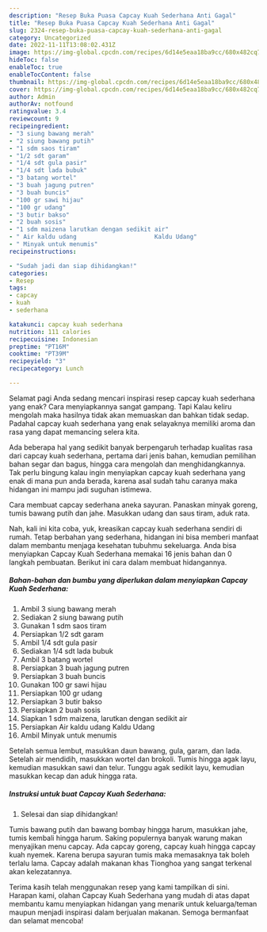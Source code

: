 ```yaml
---
description: "Resep Buka Puasa Capcay Kuah Sederhana Anti Gagal"
title: "Resep Buka Puasa Capcay Kuah Sederhana Anti Gagal"
slug: 2324-resep-buka-puasa-capcay-kuah-sederhana-anti-gagal
category: Uncategorized
date: 2022-11-11T13:08:02.431Z
image: https://img-global.cpcdn.com/recipes/6d14e5eaa18ba9cc/680x482cq70/capcay-kuah-sederhana-foto-resep-utama.jpg
hideToc: false
enableToc: true
enableTocContent: false
thumbnail: https://img-global.cpcdn.com/recipes/6d14e5eaa18ba9cc/680x482cq70/capcay-kuah-sederhana-foto-resep-utama.jpg
cover: https://img-global.cpcdn.com/recipes/6d14e5eaa18ba9cc/680x482cq70/capcay-kuah-sederhana-foto-resep-utama.jpg
author: Admin
authorAv: notfound
ratingvalue: 3.4
reviewcount: 9
recipeingredient:
- "3 siung bawang merah"
- "2 siung bawang putih"
- "1 sdm saos tiram"
- "1/2 sdt garam"
- "1/4 sdt gula pasir"
- "1/4 sdt lada bubuk"
- "3 batang wortel"
- "3 buah jagung putren"
- "3 buah buncis"
- "100 gr sawi hijau"
- "100 gr udang"
- "3 butir bakso"
- "2 buah sosis"
- "1 sdm maizena larutkan dengan sedikit air"
- " Air kaldu udang                      Kaldu Udang"
- " Minyak untuk menumis"
recipeinstructions:

- "Sudah jadi dan siap dihidangkan!"
categories:
- Resep
tags:
- capcay
- kuah
- sederhana

katakunci: capcay kuah sederhana 
nutrition: 111 calories
recipecuisine: Indonesian
preptime: "PT16M"
cooktime: "PT39M"
recipeyield: "3"
recipecategory: Lunch

---
```



Selamat pagi Anda sedang mencari inspirasi resep capcay kuah sederhana yang enak? Cara menyiapkannya sangat gampang. Tapi Kalau keliru mengolah maka hasilnya tidak akan memuaskan dan bahkan tidak sedap. Padahal capcay kuah sederhana yang enak selayaknya memiliki aroma dan rasa yang dapat memancing selera kita.


Ada beberapa hal yang sedikit banyak berpengaruh terhadap kualitas rasa dari capcay kuah sederhana, pertama dari jenis bahan, kemudian pemilihan bahan segar dan bagus, hingga cara mengolah dan menghidangkannya. Tak perlu bingung kalau ingin menyiapkan capcay kuah sederhana yang enak di mana pun anda berada, karena asal sudah tahu caranya maka hidangan ini mampu jadi suguhan istimewa.

Cara membuat capcay sederhana aneka sayuran. Panaskan minyak goreng, tumis bawang putih dan jahe. Masukkan udang dan saus tiram, aduk rata.


Nah, kali ini kita coba, yuk, kreasikan capcay kuah sederhana sendiri di rumah. Tetap berbahan yang sederhana, hidangan ini bisa memberi manfaat dalam membantu menjaga kesehatan tubuhmu sekeluarga. Anda bisa menyiapkan Capcay Kuah Sederhana memakai 16 jenis bahan dan 0 langkah pembuatan. Berikut ini cara dalam membuat hidangannya.

<!--inarticleads1-->

##### Bahan-bahan dan bumbu yang diperlukan dalam menyiapkan Capcay Kuah Sederhana:

1. Ambil 3 siung bawang merah
1. Sediakan 2 siung bawang putih
1. Gunakan 1 sdm saos tiram
1. Persiapkan 1/2 sdt garam
1. Ambil 1/4 sdt gula pasir
1. Sediakan 1/4 sdt lada bubuk
1. Ambil 3 batang wortel
1. Persiapkan 3 buah jagung putren
1. Persiapkan 3 buah buncis
1. Gunakan 100 gr sawi hijau
1. Persiapkan 100 gr udang
1. Persiapkan 3 butir bakso
1. Persiapkan 2 buah sosis
1. Siapkan 1 sdm maizena, larutkan dengan sedikit air
1. Persiapkan  Air kaldu udang                      Kaldu Udang
1. Ambil  Minyak untuk menumis


Setelah semua lembut, masukkan daun bawang, gula, garam, dan lada. Setelah air mendidih, masukkan wortel dan brokoli. Tumis hingga agak layu, kemudian masukkan sawi dan telur. Tunggu agak sedikit layu, kemudian masukkan kecap dan aduk hingga rata. 

<!--inarticleads2-->

##### Instruksi untuk buat Capcay Kuah Sederhana:


1. Selesai dan siap dihidangkan!

Tumis bawang putih dan bawang bombay hingga harum, masukkan jahe, tumis kembali hingga harum. Saking populernya banyak warung makan menyajikan menu capcay. Ada capcay goreng, capcay kuah hingga capcay kuah nyemek. Karena berupa sayuran tumis maka memasaknya tak boleh terlalu lama. Capcay adalah makanan khas Tionghoa yang sangat terkenal akan kelezatannya. 

Terima kasih telah menggunakan resep yang kami tampilkan di sini. Harapan kami, olahan Capcay Kuah Sederhana yang mudah di atas dapat membantu kamu menyiapkan hidangan yang menarik untuk keluarga/teman maupun menjadi inspirasi dalam berjualan makanan. Semoga bermanfaat dan selamat mencoba!
